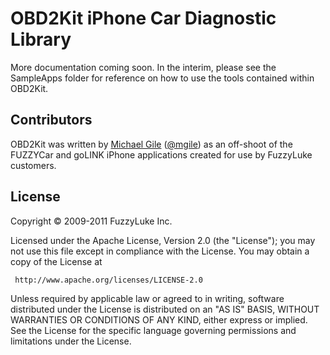 OBD2Kit iPhone Car Diagnostic Library
=====================================

More documentation coming soon.  In the interim, please see the SampleApps folder for reference on how to use the tools contained within OBD2Kit.

Contributors
------------

OBD2Kit was written by [Michael Gile](http://mgile.com) ([@mgile](http://twitter.com/mgile)) as an off-shoot of the FUZZYCar and goLINK iPhone applications created for use by FuzzyLuke customers.

License
-------
   Copyright &copy; 2009-2011 FuzzyLuke Inc.

   Licensed under the Apache License, Version 2.0 (the "License");
   you may not use this file except in compliance with the License.
   You may obtain a copy of the License at

     http://www.apache.org/licenses/LICENSE-2.0

   Unless required by applicable law or agreed to in writing, software
   distributed under the License is distributed on an "AS IS" BASIS,
   WITHOUT WARRANTIES OR CONDITIONS OF ANY KIND, either express or implied.
   See the License for the specific language governing permissions and
   limitations under the License.
